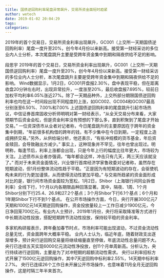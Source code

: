 ```yaml
---
title: 国债逆回购利率尾盘异常飙升，交易所资金面短时趋紧
author: wetech
date: 2019-01-02 20:04:29
tags: 
categories: 
---
```

2019年的首个交易日，交易所资金利率出现飙升，GC001（上交所一天期国债逆回购利率）尾盘一度升至20%，创今年4月份以来新高。接受第一财经采访的多位业内人士分析，本次尾盘跳升主要是受跨年资金集中到期和隔夜供给不足的影响。
<!-- more -->
段思宇
2019年的首个交易日，交易所资金利率出现飙升，GC001（上交所一天期国债逆回购利率）尾盘一度升至20%，创今年4月份以来新高。接受第一财经采访的多位业内人士分析，本次尾盘跳升主要是受跨年资金集中到期和隔夜供给不足的影响。
Wind数据显示，1月2日，GC001开盘报2.30%，盘中表现平稳，但在距离收盘20分钟左右时，出现异常拉升，一度涨至20%，最后收盘报7.695%，较前日加权平均利率6.05%涨近27%。除了一天期品种外，上交所部分期限国债逆回购利率也均在这一时间段出现不同程度的上涨，如GC002、GC004和GC007最高分别涨至6.50%、7.00%和7.00%
上述国债逆回购利率的尾盘跳升引起市场热议，中信证券首席固收分析师明明对第一财经表示，“从全天交易分布来看，大家预期节后资金会松，但是资金利率没有预想的下那么多，直到积聚到了尾盘才开始交易。”
一位资深债市从业者对记者称，今日尾盘跳升的主要原因在于跨年的资金集中到期，“年前很多机构借的跨年的钱，有不少集中在今日到期，一定程度上造成拥挤交易。”另外，从供给端分析，他还表示，“有些冲规模的货币基金，年后资金赎回，会导致融出方减少。”
事实上，这种现象并不罕见，往年也曾出现过。明明称，每逢节后，利率上涨都会出现，只是今年上行的幅度比往年更大，市场较为关注。上述债市从业者亦强调，“每年都会这样，冲击只有几天，两三天应该就没了。”
而对于未来资金面情况，兴业银行首席经济学家鲁政委对记者称，虽然存在短期波动，但1月份整体流动性趋于平稳。“正是因为有短期波动的存在，会驱使机构未来的行为更加谨慎，从而使得流动性更加平稳。”
与交易所趋紧的资金面形成对比的是，银行间市场资金面较为宽松，1月2日，Shibor（上海银行间同业拆借利率）全线下行，1个月以内各期限品种回落显著。其中，隔夜、1周、1个月Shibor分别下行25.4、26.9和27.2个基点；3个月Shibor下行6.1个基点；6个月和1年期Shibor下行不到1个基点。
在公开市场操作方面，今日，央行开展300亿元7天期和100亿元14天期逆回购操作，资金投放量较上一工作日减少1900亿元，今日净回笼700亿元。有业内人士预计，2019年1月份，央行将采取降准等方式进行中长期流动性投放，搭配短期跨节流动性投放，保持较平稳的资金利率。
 
 
多家机构研报表示，跨年叠加春节时点，市场利率可能出现波动，不过资金流动性总量无忧，资金面跨年大概率平稳。
业内人士认为，临近年底，随着财政支出逐渐增多，预计央行逆回购交易量将继续缩量直至停做，年底流动性总量问题不大。
央行已连续五天实现6000亿元流动性净投放，创11个月单周新高。分析认为，央行持续进行逆回购，主要是为了对冲短期的超额流动性需求。
央行以利率招标方式开展了1500亿元逆回购操作，其中7天逆回购中标利率2.55%，14天期中标利率2.7%。
央行已连续26个工作日未开展公开市场操作，也意味着11月全月无逆回购操作，这是时隔三年半来首次。
